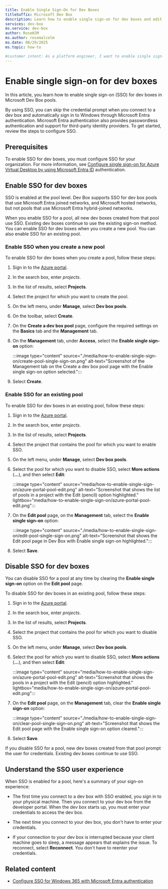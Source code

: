 ```yaml
---
title: Enable Single Sign-On for Dev Boxes
titleSuffix: Microsoft Dev Box
description: Learn how to enable single sign-on for dev boxes and edit an existing pool to configure single sign-on for new dev boxes.
services: dev-box
ms.service: dev-box
author: RoseHJM
ms.author: rosemalcolm
ms.date: 08/29/2025
ms.topic: how-to

#customer intent: As a platform engineer, I want to enable single sign-on for dev boxes so I can support my dev box users with a smoother sign-in experience.
---
```


# Enable single sign-on for dev boxes

In this article, you learn how to enable single sign-on (SSO) for dev boxes in Microsoft Dev Box pools.

By using SSO, you can skip the credential prompt when you connect to a dev box and automatically sign in to Windows through Microsoft Entra authentication. Microsoft Entra authentication also provides passwordless authentication and support for third-party identity providers. To get started, review the steps to configure SSO.

## Prerequisites

To enable SSO for dev boxes, you must configure SSO for your organization. For more information, see [Configure single sign-on for Azure Virtual Desktop by using Microsoft Entra ID](/azure/virtual-desktop/configure-single-sign-on) authentication.

## Enable SSO for dev boxes

SSO is enabled at the pool level. Dev Box supports SSO for dev box pools that use Microsoft Entra joined networks, and Microsoft hosted networks, but not pools that use Microsoft Entra hybrid-joined networks.

When you enable SSO for a pool, all new dev boxes created from that pool use SSO. Existing dev boxes continue to use the existing sign-on method. You can enable SSO for dev boxes when you create a new pool. You can also enable SSO for an existing pool.

### Enable SSO when you create a new pool

To enable SSO for dev boxes when you create a pool, follow these steps:

1. Sign in to the [Azure portal](https://portal.azure.com).

1. In the search box, enter _projects_.

1. In the list of results, select **Projects**.

1. Select the project for which you want to create the pool.

1. On the left menu, under **Manage**, select **Dev box pools**.

1. On the toolbar, select **Create**.

1. On the **Create a dev box pool** page, configure the required settings on the **Basics** tab and the **Management** tab.

1. On the **Management** tab, under **Access**, select the **Enable single sign-on** option:

   :::image type="content" source="./media/how-to-enable-single-sign-on/create-pool-single-sign-on.png" alt-text="Screenshot of the Management tab on the Create a dev box pool page with the Enable single sign-on option selected.":::

1. Select **Create**.

### Enable SSO for an existing pool

To enable SSO for dev boxes in an existing pool, follow these steps:

1. Sign in to the [Azure portal](https://portal.azure.com).

1. In the search box, enter _projects_.

1. In the list of results, select **Projects**.

1. Select the project that contains the pool for which you want to enable SSO.

1. On the left menu, under **Manage**, select **Dev box pools**.

1. Select the pool for which you want to disable SSO, select **More actions** (**...**), and then select **Edit**:
 
   :::image type="content" source="media/how-to-enable-single-sign-on/azure-portal-pool-edit.png" alt-text="Screenshot that shows the list of pools in a project with the Edit (pencil) option highlighted." lightbox="media/how-to-enable-single-sign-on/azure-portal-pool-edit.png":::

1. On the **Edit pool** page, on the **Management** tab, select the **Enable single sign-on** option:

   :::image type="content" source="./media/how-to-enable-single-sign-on/edit-pool-single-sign-on.png" alt-text="Screenshot that shows the Edit pool page in Dev Box with Enable single sign-on highlighted.":::

1. Select **Save**.

## Disable SSO for dev boxes

You can disable SSO for a pool at any time by clearing the **Enable single sign-on** option on the **Edit pool** page.

To disable SSO for dev boxes in an existing pool, follow these steps:

1. Sign in to the [Azure portal](https://portal.azure.com).

1. In the search box, enter _projects_.

1. In the list of results, select **Projects**.

1. Select the project that contains the pool for which you want to disable SSO.

1. On the left menu, under **Manage**, select **Dev box pools**.

1. Select the pool for which you want to disable SSO, select **More actions** (**...**), and then select **Edit**:

   :::image type="content" source="media/how-to-enable-single-sign-on/azure-portal-pool-edit.png" alt-text="Screenshot that shows the pools in a project with the Edit (pencil) option highlighted." lightbox="media/how-to-enable-single-sign-on/azure-portal-pool-edit.png":::

1. On the **Edit pool** page, on the **Management** tab, clear the **Enable single sign-on** option:
  
   :::image type="content" source="./media/how-to-enable-single-sign-on/clear-pool-single-sign-on.png" alt-text="Screenshot that shows the Edit pool page with the Enable single sign-on option cleared.":::

1. Select **Save**.

If you disable SSO for a pool, new dev boxes created from that pool prompt the user for credentials. Existing dev boxes continue to use SSO.

## Understand the SSO user experience

When SSO is enabled for a pool, here's a summary of your sign-on experience:

- The first time you connect to a dev box with SSO enabled, you sign in to your physical machine. Then you connect to your dev box from the developer portal. When the dev box starts up, you must enter your credentials to access the dev box.

- The next time you connect to your dev box, you don't have to enter your credentials.

- If your connection to your dev box is interrupted because your client machine goes to sleep, a message appears that explains the issue. To reconnect, select **Reconnect**. You don't have to reenter your credentials.

## Related content

- [Configure SSO for Windows 365 with Microsoft Entra authentication](/windows-365/enterprise/configure-single-sign-on)